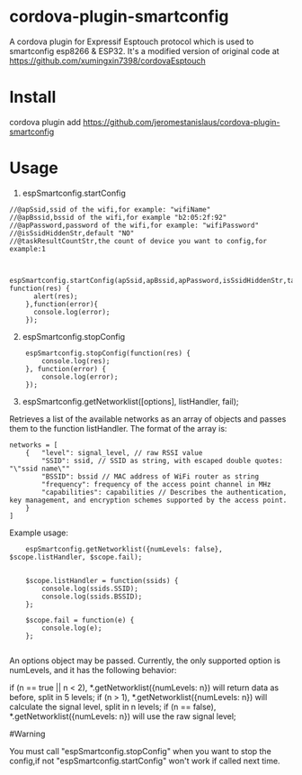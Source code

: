 # cordova-plugin-smartconfig

A cordova plugin for Expressif Esptouch protocol which is used to smartconfig esp8266 & ESP32.
It's a modified version of original code at https://github.com/xumingxin7398/cordovaEsptouch

# Install

cordova plugin add https://github.com/jeromestanislaus/cordova-plugin-smartconfig

# Usage
1. espSmartconfig.startConfig 

```
//@apSsid,ssid of the wifi,for example: "wifiName"
//@apBssid,bssid of the wifi,for example "b2:05:2f:92" 
//@apPassword,password of the wifi,for example: "wifiPassword" 
//@isSsidHiddenStr,default "NO"
//@taskResultCountStr,the count of device you want to config,for example:1


	espSmartconfig.startConfig(apSsid,apBssid,apPassword,isSsidHiddenStr,taskResultCountStr, function(res) {
	  alert(res);
	},function(error){
	  console.log(error);
	});
```

2. espSmartconfig.stopConfig


```
	espSmartconfig.stopConfig(function(res) {
		console.log(res);
	}, function(error) {
		console.log(error);
	});
```
3. espSmartconfig.getNetworklist([options], listHandler, fail);

Retrieves a list of the available networks as an array of objects and passes them to the function listHandler. The format of the array is:

```
networks = [
    {   "level": signal_level, // raw RSSI value
        "SSID": ssid, // SSID as string, with escaped double quotes: "\"ssid name\""
        "BSSID": bssid // MAC address of WiFi router as string
        "frequency": frequency of the access point channel in MHz
        "capabilities": capabilities // Describes the authentication, key management, and encryption schemes supported by the access point.
    }
]
```
Example usage:

```
	espSmartconfig.getNetworklist({numLevels: false}, $scope.listHandler, $scope.fail);


	$scope.listHandler = function(ssids) {
		console.log(ssids.SSID);
		console.log(ssids.BSSID);
	};

	$scope.fail = function(e) {
		console.log(e);
	};


```
An options object may be passed. Currently, the only supported option is numLevels, and it has the following behavior:

if (n == true || n < 2), *.getNetworklist({numLevels: n}) will return data as before, split in 5 levels;
if (n > 1), *.getNetworklist({numLevels: n}) will calculate the signal level, split in n levels;
if (n == false), *.getNetworklist({numLevels: n}) will use the raw signal level;

#Warning 

You must call "espSmartconfig.stopConfig" when you want to stop the config,if not "espSmartconfig.startConfig" won't work if called next time.
